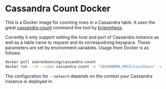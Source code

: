 # Cassandra Count Docker

This is a Docker image for counting rows in a Cassandra table. It uses the great [cassandra-count](https://github.com/brianmhess/cassandra-count) command line tool by [brianmhess](https://github.com/brianmhess).

Currently it only support setting the host and port of Cassandra instance as well as a table name to request and its correspodning keyspace. These parameters are set by environment variables. Usage from Docker is as follows:

````bash
docker pull soerenhenning/cassandra-count
docker run --rm --name cassandra-count -e "CASSANDRA_HOST=localhost" -e "CASSANDRA_PORT=9042" -e "KEYSPACE=my-keyspace" -e "TABLE=my-table" --network host soerenhenning/cassandra-count
````

The configuration for `--network` depends on the context your Cassandra instance is deployed in.
